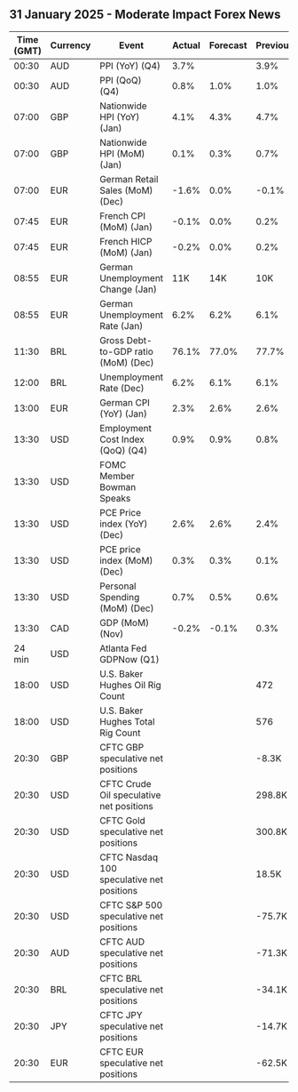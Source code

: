## 31 January 2025 - Moderate Impact Forex News

| Time (GMT) | Currency | Event | Actual | Forecast | Previous |
|------|----------|-------|--------|----------|----------|
| 00:30 | AUD | PPI (YoY) (Q4) | 3.7% |  | 3.9% |
| 00:30 | AUD | PPI (QoQ) (Q4) | 0.8% | 1.0% | 1.0% |
| 07:00 | GBP | Nationwide HPI (YoY) (Jan) | 4.1% | 4.3% | 4.7% |
| 07:00 | GBP | Nationwide HPI (MoM) (Jan) | 0.1% | 0.3% | 0.7% |
| 07:00 | EUR | German Retail Sales (MoM) (Dec) | -1.6% | 0.0% | -0.1% |
| 07:45 | EUR | French CPI (MoM) (Jan) | -0.1% | 0.0% | 0.2% |
| 07:45 | EUR | French HICP (MoM) (Jan) | -0.2% | 0.0% | 0.2% |
| 08:55 | EUR | German Unemployment Change (Jan) | 11K | 14K | 10K |
| 08:55 | EUR | German Unemployment Rate (Jan) | 6.2% | 6.2% | 6.1% |
| 11:30 | BRL | Gross Debt-to-GDP ratio (MoM) (Dec) | 76.1% | 77.0% | 77.7% |
| 12:00 | BRL | Unemployment Rate (Dec) | 6.2% | 6.1% | 6.1% |
| 13:00 | EUR | German CPI (YoY) (Jan) | 2.3% | 2.6% | 2.6% |
| 13:30 | USD | Employment Cost Index (QoQ) (Q4) | 0.9% | 0.9% | 0.8% |
| 13:30 | USD | FOMC Member Bowman Speaks |  |  |  |
| 13:30 | USD | PCE Price index (YoY) (Dec) | 2.6% | 2.6% | 2.4% |
| 13:30 | USD | PCE price index (MoM) (Dec) | 0.3% | 0.3% | 0.1% |
| 13:30 | USD | Personal Spending (MoM) (Dec) | 0.7% | 0.5% | 0.6% |
| 13:30 | CAD | GDP (MoM) (Nov) | -0.2% | -0.1% | 0.3% |
| 24 min | USD | Atlanta Fed GDPNow (Q1) |  |  |  |
| 18:00 | USD | U.S. Baker Hughes Oil Rig Count |  |  | 472 |
| 18:00 | USD | U.S. Baker Hughes Total Rig Count |  |  | 576 |
| 20:30 | GBP | CFTC GBP speculative net positions |  |  | -8.3K |
| 20:30 | USD | CFTC Crude Oil speculative net positions |  |  | 298.8K |
| 20:30 | USD | CFTC Gold speculative net positions |  |  | 300.8K |
| 20:30 | USD | CFTC Nasdaq 100 speculative net positions |  |  | 18.5K |
| 20:30 | USD | CFTC S&P 500 speculative net positions |  |  | -75.7K |
| 20:30 | AUD | CFTC AUD speculative net positions |  |  | -71.3K |
| 20:30 | BRL | CFTC BRL speculative net positions |  |  | -34.1K |
| 20:30 | JPY | CFTC JPY speculative net positions |  |  | -14.7K |
| 20:30 | EUR | CFTC EUR speculative net positions |  |  | -62.5K |
